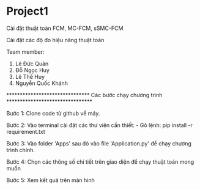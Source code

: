 # Project1
Cài đặt thuật toán FCM, MC-FCM, sSMC-FCM

Cài đặt các độ đo hiệu năng thuật toán

Team member:
1. Lê Đức Quân
2. Đỗ Ngọc Huy
3. Lê Thế Huy
4. Nguyễn Quốc Khánh


*******************************           Các bước chạy chương trình            ********************************


Bước 1: Clone code từ github về máy.

Bước 2: Vào terminal cài đặt các thư viện cần thiết: 
      - Gõ lệnh: pip install -r requirement.txt

Bước 3: Vào folder 'Apps' sau đó vào file 'Application.py' để chạy chương trình chính.

Bước 4: Chọn các thông số chi tiết trên giao diện để chạy thuật toán mong muốn 

Bước 5: Xem kết quả trên màn hình
